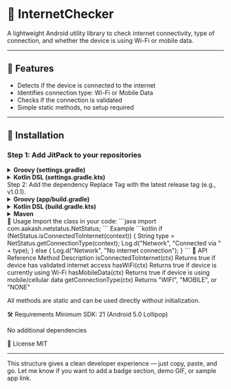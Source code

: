 # 📡 InternetChecker

A lightweight Android utility library to check internet connectivity, type of connection, and whether the device is using Wi-Fi or mobile data.

---

## 🚀 Features

- Detects if the device is connected to the internet
- Identifies connection type: Wi-Fi or Mobile Data
- Checks if the connection is validated
- Simple static methods, no setup required

---

## 🔧 Installation

### Step 1: Add JitPack to your repositories

<details>
<summary><strong>Groovy (settings.gradle)</strong></summary>

```groovy
dependencyResolutionManagement {
    repositoriesMode.set(RepositoriesMode.FAIL_ON_PROJECT_REPOS)
    repositories {
        mavenCentral()
        maven { url 'https://jitpack.io' }
    }
}
```
</details> <details> <summary><strong>Kotlin DSL (settings.gradle.kts)</strong></summary>
```kotlin
dependencyResolutionManagement {
    repositoriesMode.set(RepositoriesMode.FAIL_ON_PROJECT_REPOS)
    repositories {
        mavenCentral()
        maven { url = uri("https://jitpack.io") }
    }
}
```
</details>
Step 2: Add the dependency
Replace Tag with the latest release tag (e.g., v1.0.1).

<details> <summary><strong>Groovy (app/build.gradle)</strong></summary>
```groovy
dependencies {
    implementation 'com.github.aakashsakhalkar:InternetChecker:Tag'
}
    ```
</details> <details> <summary><strong>Kotlin DSL (build.gradle.kts)</strong></summary>
```kotlin 
dependencies {
    implementation("com.github.aakashsakhalkar:InternetChecker:Tag")
}
```
</details> <details> <summary><strong>Maven</strong></summary>
```xml
<dependency>
    <groupId>com.github.aakashsakhalkar</groupId>
    <artifactId>InternetChecker</artifactId>
    <version>Tag</version>
</dependency>
```
</details>
🧩 Usage
Import the class in your code:
```java
import com.aakash.netstatus.NetStatus;
```
Example
```kotlin
if (NetStatus.isConnectedToInternet(context)) {
    String type = NetStatus.getConnectionType(context);
    Log.d("Network", "Connected via " + type);
} else {
    Log.d("Network", "No internet connection");
}
```
📘 API Reference
Method	Description
isConnectedToInternet(ctx)	Returns true if device has validated internet access
hasWiFi(ctx)	Returns true if device is currently using Wi-Fi
hasMobileData(ctx)	Returns true if device is using mobile/cellular data
getConnectionType(ctx)	Returns "WIFI", "MOBILE", or "NONE"

All methods are static and can be used directly without initialization.

🛠 Requirements
Minimum SDK: 21 (Android 5.0 Lollipop)

No additional dependencies

🧾 License
MIT

---

This structure gives a clean developer experience — just copy, paste, and go. Let me know if you want to add a badge section, demo GIF, or sample app link.

